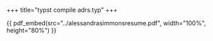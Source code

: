 +++
title="typst compile adrs.typ"
+++

{{ pdf_embed(src="../alessandrasimmonsresume.pdf", width="100%", height="80%") }}
